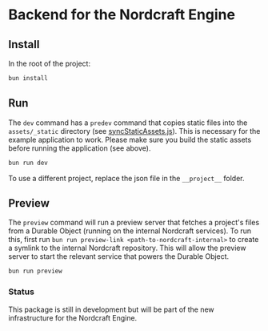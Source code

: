 # Backend for the Nordcraft Engine

## Install

In the root of the project:

```sh
bun install
```

## Run

The `dev` command has a `predev` command that copies static files into the `assets/_static` directory (see [syncStaticAssets.js](/bin/syncStaticAssets.js)). This is necessary for the example application to work. Please make sure you build the static assets before running the application (see above).

```sh
bun run dev
```

To use a different project, replace the json file in the `__project__` folder.

## Preview

The `preview` command will run a preview server that fetches a project's files from a Durable Object (running on the internal Nordcraft services). To run this, first run `bun run preview-link <path-to-nordcraft-internal>` to create a symlink to the internal Nordcraft repository. This will allow the preview server to start the relevant service that powers the Durable Object.

```sh
bun run preview
```

### Status

This package is still in development but will be part of the new infrastructure for the Nordcraft Engine.
